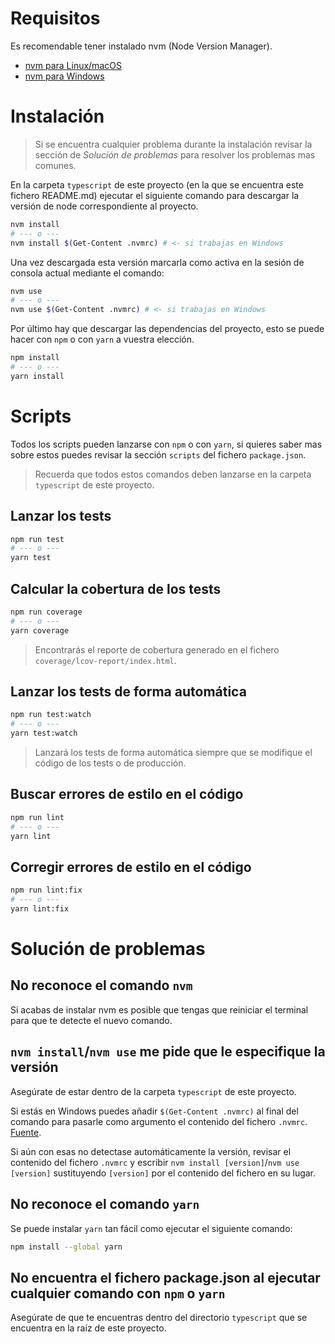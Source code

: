 # Requisitos
Es recomendable tener instalado nvm (Node Version Manager).

- [nvm para Linux/macOS](https://github.com/nvm-sh/nvm#installing-and-updating)
- [nvm para Windows](https://github.com/coreybutler/nvm-windows#installation--upgrades)

# Instalación
> Si se encuentra cualquier problema durante la instalación revisar la sección de *Solución de problemas* para resolver los problemas mas comunes.

En la carpeta `typescript` de este proyecto (en la que se encuentra este fichero README.md) ejecutar el siguiente comando para descargar la versión de node correspondiente al proyecto.
```bash
nvm install
# --- o ---
nvm install $(Get-Content .nvmrc) # <- si trabajas en Windows
```

Una vez descargada esta versión marcarla como activa en la sesión de consola actual mediante el comando:
```bash
nvm use
# --- o ---
nvm use $(Get-Content .nvmrc) # <- si trabajas en Windows
```

Por último hay que descargar las dependencias del proyecto, esto se puede hacer con `npm` o con `yarn` a vuestra elección.
```bash
npm install
# --- o ---
yarn install
```

# Scripts
Todos los scripts pueden lanzarse con `npm` o con `yarn`, si quieres saber mas sobre estos puedes revisar la sección `scripts` del fichero `package.json`.

> Recuerda que todos estos comandos deben lanzarse en la carpeta `typescript` de este proyecto.

## Lanzar los tests
```bash
npm run test
# --- o ---
yarn test
```

## Calcular la cobertura de los tests
```bash
npm run coverage
# --- o ---
yarn coverage
```

> Encontrarás el reporte de cobertura generado en el fichero `coverage/lcov-report/index.html`.

## Lanzar los tests de forma automática
```bash
npm run test:watch
# --- o ---
yarn test:watch
```

> Lanzará los tests de forma automática siempre que se modifique el código de los tests o de producción.

## Buscar errores de estilo en el código
```bash
npm run lint
# --- o ---
yarn lint
```

## Corregir errores de estilo en el código
```bash
npm run lint:fix
# --- o ---
yarn lint:fix
```

# Solución de problemas
## No reconoce el comando `nvm`
Si acabas de instalar nvm es posible que tengas que reiniciar el terminal para que te detecte el nuevo comando.

## `nvm install`/`nvm use` me pide que le especifique la versión
Asegúrate de estar dentro de la carpeta `typescript` de este proyecto.

Si estás en Windows puedes añadir `$(Get-Content .nvmrc)` al final del comando para pasarle como argumento el contenido del fichero `.nvmrc`. [Fuente](https://gist.github.com/danpetitt/e87dabb707079e1bfaf797d0f5f798f2?permalink_comment_id=3778440#gistcomment-3778440).

Si aún con esas no detectase automáticamente la versión, revisar el contenido del fichero `.nvmrc` y escribir `nvm install [version]`/`nvm use [version]` sustituyendo `[version]` por el contenido del fichero en su lugar.

## No reconoce el comando `yarn`
Se puede instalar `yarn` tan fácil como ejecutar el siguiente comando:
```bash
npm install --global yarn
```

## No encuentra el fichero package.json al ejecutar cualquier comando con `npm` o `yarn`
Asegúrate de que te encuentras dentro del directorio `typescript` que se encuentra en la raíz de este proyecto.